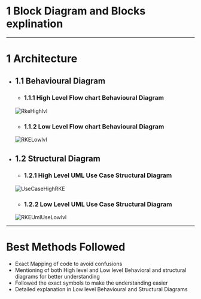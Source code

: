 # 1 Block Diagram and Blocks explination
---
# 1 Architecture
* ## 1.1 Behavioural Diagram
    * ### 1.1.1 High Level Flow chart Behavioural Diagram
   ![RkeHighlvl](https://user-images.githubusercontent.com/94365143/157736144-b835f717-d1b4-4d8d-9796-259d5bbf4a8e.png)
   
    * ### 1.1.2 Low Level Flow chart Behavioural Diagram
    ![RKELowlvl](https://user-images.githubusercontent.com/94365143/157736152-1014a84c-67b7-4a1f-af81-9e2b11f614ec.png)

* ## 1.2 Structural Diagram
    * ### 1.2.1 High Level UML Use Case Structural Diagram
   ![UseCaseHighRKE](https://user-images.githubusercontent.com/94365143/157736174-c018f0e5-8426-4310-b11d-f594529b89ea.png)

    * ### 1.2.2 Low Level UML Use Case Structural Diagram
    ![RKEUmlUseLowlvl](https://user-images.githubusercontent.com/94365143/157736195-92cc97a1-3cfe-4302-98f1-7b03e8f3a8e5.png)

 ---
 
 # Best Methods Followed
* Exact Mapping of code to avoid confusions
* Mentioning of both High level and Low level Behavioral and structural diagrams for better understanding
* Followed the exact symbols to make the understanding easier
* Detailed explanation in Low level Behavioural and Structural Diagrams
